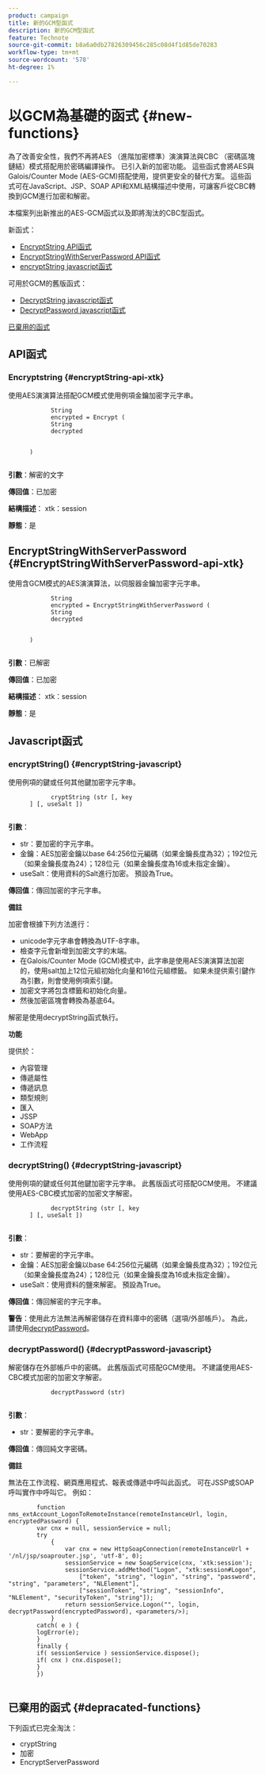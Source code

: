 ```yaml
---
product: campaign
title: 新的GCM型函式
description: 新的GCM型函式
feature: Technote
source-git-commit: b8a6a0db27826309456c285c08d4f1d85de70283
workflow-type: tm+mt
source-wordcount: '578'
ht-degree: 1%

---
```


# 以GCM為基礎的函式 {#new-functions}

為了改善安全性，我們不再將AES （進階加密標準）演演算法與CBC （密碼區塊鏈結）模式搭配用於密碼編譯操作。 已引入新的加密功能。 這些函式會將AES與Galois/Counter Mode (AES-GCM)搭配使用，提供更安全的替代方案。 這些函式可在JavaScript、JSP、SOAP API和XML結構描述中使用，可讓客戶從CBC轉換到GCM進行加密和解密。

本檔案列出新推出的AES-GCM函式以及即將淘汰的CBC型函式。

新函式：

* [EncryptString API函式](#encryptString-api-xtk)
* [EncryptStringWithServerPassword API函式](#EncryptStringWithServerPassword-api-xtk)
* [encryptString javascript函式](#encryptString-javascript)

可用於GCM的舊版函式：

* [DecryptString javascript函式](#decryptString-javascript)
* [DecryptPassword javascript函式](#decryptPassword-javascript)

[已棄用的函式](#depracated-functions)

## API函式

### Encryptstring {#encryptString-api-xtk}

使用AES演演算法搭配GCM模式使用例項金鑰加密字元字串。

```
            String 
            encrypted = Encrypt (
            String       
            decrypted
            

      )
         
```

**引數**：解密的文字

**傳回值**：已加密

**結構描述**： xtk：session

**靜態**：是

## EncryptStringWithServerPassword {#EncryptStringWithServerPassword-api-xtk}

使用含GCM模式的AES演演算法，以伺服器金鑰加密字元字串。


```
            String 
            encrypted = EncryptStringWithServerPassword (
            String       
            decrypted
            

      )
         
```

**引數**：已解密

**傳回值**：已加密

**結構描述**： xtk：session

**靜態**：是

## Javascript函式

### encryptString() {#encryptString-javascript}

使用例項的鍵或任何其他鍵加密字元字串。

```
            cryptString (str [, key
      ] [, useSalt ])
         
```

**引數**：

* str：要加密的字元字串。
* 金鑰：AES加密金鑰以base 64:256位元編碼（如果金鑰長度為32）；192位元（如果金鑰長度為24）；128位元（如果金鑰長度為16或未指定金鑰）。
* useSalt：使用資料的Salt進行加密。 預設為True。

**傳回值**：傳回加密的字元字串。

**備註**

加密會根據下列方法進行：

* unicode字元字串會轉換為UTF-8字串。
* 檢查字元會新增到加密文字的末端。
* 在Galois/Counter Mode (GCM)模式中，此字串是使用AES演演算法加密的，使用salt加上12位元組初始化向量和16位元組標籤。 如果未提供索引鍵作為引數，則會使用例項索引鍵。
* 加密文字將包含標籤和初始化向量。
* 然後加密區塊會轉換為基底64。

解密是使用decryptString函式執行。

**功能**

提供於：

* 內容管理
* 傳遞屬性
* 傳遞訊息
* 類型規則
* 匯入
* JSSP
* SOAP方法
* WebApp
* 工作流程

### decryptString() {#decryptString-javascript}

使用例項的鍵或任何其他鍵加密字元字串。 此舊版函式可搭配GCM使用。 不建議使用AES-CBC模式加密的加密文字解密。

```
            decryptString (str [, key
      ] [, useSalt ])
         
```

**引數**：

* str：要解密的字元字串。
* 金鑰：AES加密金鑰以base 64:256位元編碼（如果金鑰長度為32）；192位元（如果金鑰長度為24）；128位元（如果金鑰長度為16或未指定金鑰）。
* useSalt：使用資料的鹽來解密。 預設為True。

**傳回值**：傳回解密的字元字串。

**警告**：使用此方法無法再解密儲存在資料庫中的密碼（選項/外部帳戶）。 為此，請使用[decryptPassword](#decryptPassword-javascript)。

### decryptPassword() {#decryptPassword-javascript}

解密儲存在外部帳戶中的密碼。 此舊版函式可搭配GCM使用。 不建議使用AES-CBC模式加密的加密文字解密。

```
            decryptPassword (str)
         
```

**引數**：

* str：要解密的字元字串。

**傳回值**：傳回純文字密碼。

**備註**

無法在工作流程、網頁應用程式、報表或傳遞中呼叫此函式。 可在JSSP或SOAP呼叫實作中呼叫它。 例如：

```
        function nms_extAccount_LogonToRemoteInstance(remoteInstanceUrl, login, encryptedPassword) {
        var cnx = null, sessionService = null;
        try
            {
                var cnx = new HttpSoapConnection(remoteInstanceUrl + '/nl/jsp/soaprouter.jsp', 'utf-8', 0);
                sessionService = new SoapService(cnx, 'xtk:session');
                sessionService.addMethod("Logon", "xtk:session#Logon",
                    ["token", "string", "login", "string", "password", "string", "parameters", "NLElement"],
                    ["sessionToken", "string", "sessionInfo", "NLElement", "securityToken", "string"]);
                return sessionService.Logon("", login, decryptPassword(encryptedPassword), <parameters/>);
            }
        catch( e ) {
        logError(e);
        }
        finally {
        if( sessionService ) sessionService.dispose();
        if( cnx ) cnx.dispose();
        }
        })
      
```

## 已棄用的函式 {#depracated-functions}

下列函式已完全淘汰：

* cryptString
* 加密
* EncryptServerPassword
